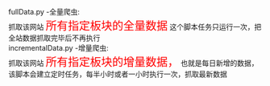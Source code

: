fullData.py -全量爬虫:
<br> 
抓取该网站
<span style="color:red;font-size:22px;">所有指定板块的全量数据</span>
这个脚本任务只运行一次，把全站数据抓取完毕后不再执行
<br> 
incrementalData.py -增量爬虫:
<br> 
抓取该网站
<span style="color:red;font-size:22px;">所有指定板块的增量数据，</span>
也就是每日新增的数据，该脚本会建立定时任务，每半小时或者一小时执行一次，抓取最新数据
